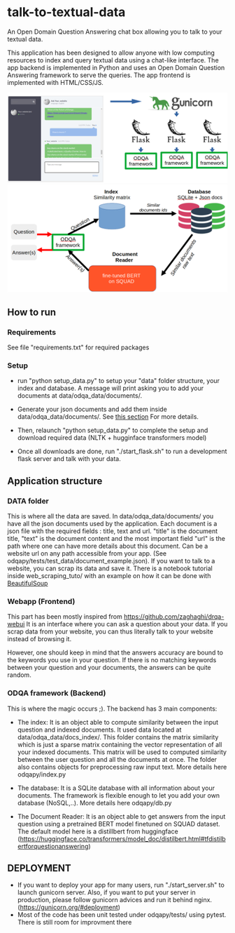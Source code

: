 # talk-to-textual-data
An Open Domain Question Answering chat box allowing you to talk to your textual data.

This application has been designed to allow anyone with low computing resources to index and query textual data using a chat-like interface. The app backend is implemented in Python and uses an Open Domain Question Answering framework to serve the queries. The app frontend is implemented with HTML/CSS/JS.

![alt text](images/frontend.png)
![alt text](images/backend.png)

## How to run
### Requirements
See file "requirements.txt" for required packages
### Setup
- run "python setup_data.py" to setup your "data" folder structure, your index and database. A message will print asking you to add your documents at data/odqa_data/documents/.

- Generate your json documents and add them inside data/odqa_data/documents/. See [this section](#anch0) For more details.

- Then, relaunch "python setup_data.py" to complete the setup and download required data (NLTK + hugginface transformers model)

- Once all downloads are done, run "./start_flask.sh" to run a development flask server and talk with your data.

## Application structure
### DATA folder <a name="anch0"></a>
This is where all the data are saved. In data/odqa_data/documents/ you have all the json documents used by the application. Each document is a json file with the required fields : title, text and url. "title" is the document title, "text" is the document content and the most important field "url" is the path where one can have more details about this document. Can be a website url on any path accessible from your app. (See odqapy/tests/test_data/document_example.json). 
If you want to talk to a website, you can scrap its data and save it. There is a notebook tutorial inside web_scraping_tuto/ with an example on how it can be done with [BeautifulSoup](https://www.crummy.com/software/BeautifulSoup/bs4/doc/)   
### Webapp (Frontend)
This part has been mostly inspired from https://github.com/zaghaghi/drqa-webui
It is an interface where you can ask a question about your data. If you scrap data from your website, you can thus literally talk to your website instead of browsing it.

However, one should keep in mind that the answers accuracy are bound to the keywords you use in your question. If there is no matching keywords between your question and your documents, the answers can be quite random.

### ODQA framework (Backend)
This is where the magic occurs ;). The backend has 3 main components:
- The index: It is an object able to compute similarity between the input question and indexed documents. It used data located at data/odqa_data/docs_index/. This folder contains the matrix similarity which is just a sparse matrix containing the vector representation of all your indexed documents. This matrix will be used to computed similarity between the user question and all the documents at once. The folder also contains objects for preprocessing raw input text.
More details here odqapy/index.py

- The database: It is a SQLite database with all information about your documents. The framework is flexible enough to let you add your own database (NoSQL,..).
More details here odqapy/db.py

- The Document Reader: It is an object able to get answers from the input question using a pretrained BERT model finetuned on SQUAD dataset. The default model here is a distillbert from huggingface (https://huggingface.co/transformers/model_doc/distilbert.html#tfdistilbertforquestionanswering)

## DEPLOYMENT

- If you want to deploy your app for many users, run "./start_server.sh" to launch gunicorn server. Also, if you want to put your server in production, please follow gunicorn advices and run it behind nginx. (https://gunicorn.org/#deployment)
- Most of the code has been unit tested under odqapy/tests/ using pytest. There is still room for improvment there